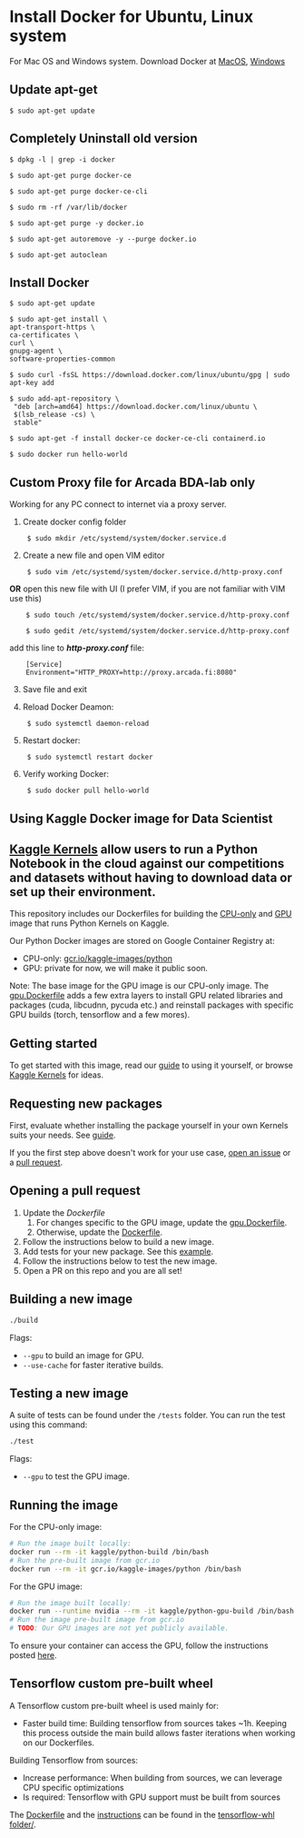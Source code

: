 # Install Docker for Ubuntu, Linux system  
   For Mac OS and Windows system. Download Docker at [MacOS](https://hub.docker.com/editions/community/docker-ce-desktop-mac), [Windows](https://hub.docker.com/editions/community/docker-ce-desktop-windows)
## Update apt-get 

    $ sudo apt-get update 

## Completely Uninstall old version

    $ dpkg -l | grep -i docker

    $ sudo apt-get purge docker-ce
    
    $ sudo apt-get purge docker-ce-cli

    $ sudo rm -rf /var/lib/docker

    $ sudo apt-get purge -y docker.io

    $ sudo apt-get autoremove -y --purge docker.io

    $ sudo apt-get autoclean

## Install Docker 

    $ sudo apt-get update 

    $ sudo apt-get install \
    apt-transport-https \
    ca-certificates \
    curl \
    gnupg-agent \
    software-properties-common

    $ sudo curl -fsSL https://download.docker.com/linux/ubuntu/gpg | sudo apt-key add 
    
    $ sudo add-apt-repository \
     "deb [arch=amd64] https://download.docker.com/linux/ubuntu \
     $(lsb_release -cs) \
     stable"

    $ sudo apt-get -f install docker-ce docker-ce-cli containerd.io
    
    $ sudo docker run hello-world


## Custom Proxy file for Arcada BDA-lab only

 Working for any PC connect to internet via a proxy server. 

1. Create docker config folder

        $ sudo mkdir /etc/systemd/system/docker.service.d
 
2. Create a new file and open VIM editor

        $ sudo vim /etc/systemd/system/docker.service.d/http-proxy.conf
 
**OR** open this new file with UI (I prefer VIM, if you are not familiar with VIM use this)
 
        $ sudo touch /etc/systemd/system/docker.service.d/http-proxy.conf 
 
        $ sudo gedit /etc/systemd/system/docker.service.d/http-proxy.conf 
 
 add this line to ***http-proxy.conf*** file: 
 
        [Service]
        Environment="HTTP_PROXY=http://proxy.arcada.fi:8080"
        
3. Save file and exit

4. Reload Docker Deamon: 
 
        $ sudo systemctl daemon-reload
 
5. Restart docker: 
 
        $ sudo systemctl restart docker
 
6. Verify working Docker: 
 
        $ sudo docker pull hello-world


## Using Kaggle Docker image for Data Scientist
## [Kaggle Kernels](https://www.kaggle.com/kernels) allow users to run a Python Notebook in the cloud against our competitions and datasets without having to download data or set up their environment.

This repository includes our Dockerfiles for building the [CPU-only](Dockerfile) and [GPU](gpu.Dockerfile) image that runs Python Kernels on Kaggle. 

Our Python Docker images are stored on Google Container Registry at:

* CPU-only: [gcr.io/kaggle-images/python](https://gcr.io/kaggle-images/python)
* GPU: private for now, we will make it public soon.

Note: The base image for the GPU image is our CPU-only image. The [gpu.Dockerfile](gpu.Dockerfile) adds a few extra layers to install GPU related libraries and packages (cuda, libcudnn, pycuda etc.) and reinstall packages with specific GPU builds (torch, tensorflow and a few mores).

## Getting started

To get started with this image, read our [guide](http://blog.kaggle.com/2016/02/05/how-to-get-started-with-data-science-in-containers/) to using it yourself, or browse [Kaggle Kernels](https://www.kaggle.com/kernels) for ideas.

## Requesting new packages

First, evaluate whether installing the package yourself in your own Kernels suits your needs. See [guide](https://github.com/Kaggle/docker-python/wiki/Missing-Packages).

If you the first step above doesn't work for your use case, [open an issue](https://github.com/Kaggle/docker-python/issues/new) or a [pull request](https://github.com/Kaggle/docker-python/pulls).

## Opening a pull request

1. Update the *Dockerfile*
    1. For changes specific to the GPU image, update the [gpu.Dockerfile](gpu.Dockerfile).
    1. Otherwise, update the [Dockerfile](Dockerfile).
1. Follow the instructions below to build a new image.
1. Add tests for your new package. See this [example](https://github.com/Kaggle/docker-python/blob/master/tests/test_fastai.py).
1. Follow the instructions below to test the new image.
1. Open a PR on this repo and you are all set!

## Building a new image

```sh
./build
```

Flags:

* `--gpu` to build an image for GPU.
* `--use-cache` for faster iterative builds.

## Testing a new image

A suite of tests can be found under the `/tests` folder. You can run the test using this command:

```sh
./test
```

Flags:

* `--gpu` to test the GPU image.

## Running the image

For the CPU-only image:

```sh
# Run the image built locally:
docker run --rm -it kaggle/python-build /bin/bash
# Run the pre-built image from gcr.io
docker run --rm -it gcr.io/kaggle-images/python /bin/bash
```

For the GPU image:

```sh
# Run the image built locally:
docker run --runtime nvidia --rm -it kaggle/python-gpu-build /bin/bash
# Run the image pre-built image from gcr.io
# TODO: Our GPU images are not yet publicly available.
```

To ensure your container can access the GPU, follow the instructions posted [here](https://github.com/Kaggle/docker-python/issues/361#issuecomment-448093930).

## Tensorflow custom pre-built wheel

A Tensorflow custom pre-built wheel is used mainly for:

* Faster build time: Building tensorflow from sources takes ~1h. Keeping this process outside the main build allows faster iterations when working on our Dockerfiles.

Building Tensorflow from sources:

* Increase performance: When building from sources, we can leverage CPU specific optimizations
* Is required: Tensorflow with GPU support must be built from sources

The [Dockerfile](tensorflow-whl/Dockerfile) and the [instructions](tensorflow-whl/README.md) can be found in the [tensorflow-whl folder/](tensorflow-whl/).
 

